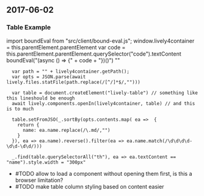 ## 2017-06-02 


### Table Example

<lively-script>
import boundEval from "src/client/bound-eval.js";
window.lively4container = this.parentElement.parentElement
var code = this.parentElement.parentElement.querySelector("code").textContent
boundEval("(async () => {" + code + "})()")
""
</lively-script>

```JS
  var path = "" + lively4container.getPath();
  var opts = JSON.parse(await lively.files.statFile(path.replace(/[^/]*$/,"")))

  var table = document.createElement("lively-table") // something like this lineshould be enough
  await lively.components.openIn(lively4container, table) // and this is to much 
  
  table.setFromJSO(_.sortBy(opts.contents.map( ea =>  {
    return {
      name: ea.name.replace(/\.md/,"")
    }
  }), ea => ea.name).reverse().filter(ea => ea.name.match(/\d\d\d\d-\d\d-\d\d/)))

  _.find(table.querySelectorAll("th"), ea => ea.textContent == "name").style.width = "300px"

```

- #TODO allow to load a component without opening them first, is this a browser limitation?
- #TODO make table column styling based on content easier
